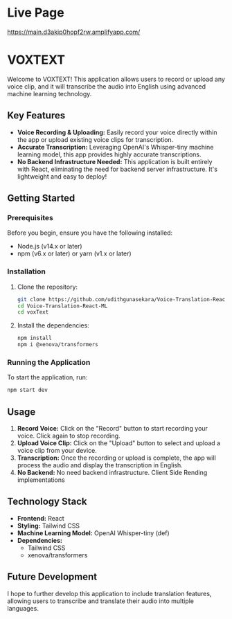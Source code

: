 # Live Page
https://main.d3akip0hopf2rw.amplifyapp.com/

# VOXTEXT

Welcome to VOXTEXT! This application allows users to record or upload any voice clip, and it will transcribe the audio into English using advanced machine learning technology.

## Key Features

- **Voice Recording & Uploading:** Easily record your voice directly within the app or upload existing voice clips for transcription.
- **Accurate Transcription:** Leveraging OpenAI's Whisper-tiny machine learning model, this app provides highly accurate transcriptions.
- **No Backend Infrastructure Needed:** This application is built entirely with React, eliminating the need for backend server infrastructure. It's lightweight and easy to deploy!

## Getting Started

### Prerequisites

Before you begin, ensure you have the following installed:

- Node.js (v14.x or later)
- npm (v6.x or later) or yarn (v1.x or later)

### Installation

1. Clone the repository:
   ```bash
   git clone https://github.com/udithgunasekara/Voice-Translation-React-ML.git
   cd Voice-Translation-React-ML
   cd voxText
   ```

2. Install the dependencies:
   ```bash
   npm install
   npm i @xenova/transformers
   ```
 
### Running the Application

To start the application, run:
```bash
npm start dev
```
## Usage

1. **Record Voice:** Click on the "Record" button to start recording your voice. Click again to stop recording.
2. **Upload Voice Clip:** Click on the "Upload" button to select and upload a voice clip from your device.
3. **Transcription:** Once the recording or upload is complete, the app will process the audio and display the transcription in English.
4. **No Backend:** No need backend infrastructure. Client Side Rending implementations

## Technology Stack

- **Frontend:** React
- **Styling:** Tailwind CSS
- **Machine Learning Model:** OpenAI Whisper-tiny (def)
- **Dependencies:** 
  - Tailwind CSS
  - xenova/transformers

## Future Development

I hope to further develop this application to include translation features, allowing users to transcribe and translate their audio into multiple languages.


